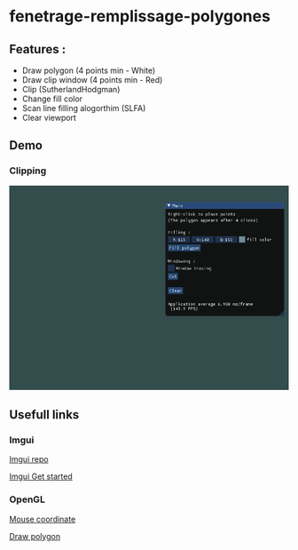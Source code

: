 # fenetrage-remplissage-polygones

## Features : 
- Draw polygon (4 points min - White)
- Draw clip window (4 points min - Red)
- Clip (SutherlandHodgman)
- Change fill color
- Scan line filling alogorthim (SLFA)
- Clear viewport


## Demo
### Clipping 
![Cliping demo](.gitmedias/gifs/cut.gif)

## Usefull links

### Imgui
[Imgui repo](https://github.com/ocornut/imgui)

[Imgui Get started](https://www.youtube.com/watch?v=nVaQuNXueFw)

### OpenGL
[Mouse coordinate](https://stackoverflow.com/questions/45130391/opengl-get-cursor-coordinate-on-mouse-click-in-c)

[Draw polygon](https://www.youtube.com/watch?v=OsemcM2cvzI)
